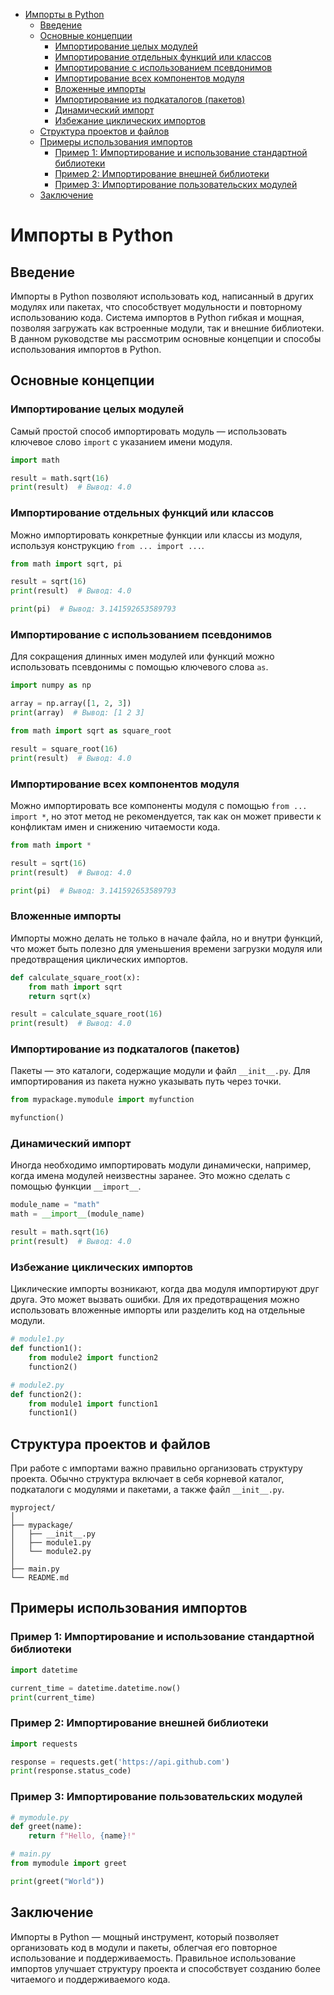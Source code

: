 <!-- TOC -->
* [Импорты в Python](#импорты-в-python)
  * [Введение](#введение)
  * [Основные концепции](#основные-концепции)
    * [Импортирование целых модулей](#импортирование-целых-модулей)
    * [Импортирование отдельных функций или классов](#импортирование-отдельных-функций-или-классов)
    * [Импортирование с использованием псевдонимов](#импортирование-с-использованием-псевдонимов)
    * [Импортирование всех компонентов модуля](#импортирование-всех-компонентов-модуля)
    * [Вложенные импорты](#вложенные-импорты)
    * [Импортирование из подкаталогов (пакетов)](#импортирование-из-подкаталогов-пакетов)
    * [Динамический импорт](#динамический-импорт)
    * [Избежание циклических импортов](#избежание-циклических-импортов)
  * [Структура проектов и файлов](#структура-проектов-и-файлов)
  * [Примеры использования импортов](#примеры-использования-импортов)
    * [Пример 1: Импортирование и использование стандартной библиотеки](#пример-1-импортирование-и-использование-стандартной-библиотеки)
    * [Пример 2: Импортирование внешней библиотеки](#пример-2-импортирование-внешней-библиотеки)
    * [Пример 3: Импортирование пользовательских модулей](#пример-3-импортирование-пользовательских-модулей)
  * [Заключение](#заключение)
<!-- TOC -->

# Импорты в Python

## Введение

Импорты в Python позволяют использовать код, написанный в других модулях или пакетах, что способствует модульности и повторному использованию кода. Система импортов в Python гибкая и мощная, позволяя загружать как встроенные модули, так и внешние библиотеки. В данном руководстве мы рассмотрим основные концепции и способы использования импортов в Python.

## Основные концепции

### Импортирование целых модулей

Самый простой способ импортировать модуль — использовать ключевое слово `import` с указанием имени модуля.

```python
import math

result = math.sqrt(16)
print(result)  # Вывод: 4.0
```

### Импортирование отдельных функций или классов

Можно импортировать конкретные функции или классы из модуля, используя конструкцию `from ... import ...`.

```python
from math import sqrt, pi

result = sqrt(16)
print(result)  # Вывод: 4.0

print(pi)  # Вывод: 3.141592653589793
```

### Импортирование с использованием псевдонимов

Для сокращения длинных имен модулей или функций можно использовать псевдонимы с помощью ключевого слова `as`.

```python
import numpy as np

array = np.array([1, 2, 3])
print(array)  # Вывод: [1 2 3]
```

```python
from math import sqrt as square_root

result = square_root(16)
print(result)  # Вывод: 4.0
```

### Импортирование всех компонентов модуля

Можно импортировать все компоненты модуля с помощью `from ... import *`, но этот метод не рекомендуется, так как он может привести к конфликтам имен и снижению читаемости кода.

```python
from math import *

result = sqrt(16)
print(result)  # Вывод: 4.0

print(pi)  # Вывод: 3.141592653589793
```

### Вложенные импорты

Импорты можно делать не только в начале файла, но и внутри функций, что может быть полезно для уменьшения времени загрузки модуля или предотвращения циклических импортов.

```python
def calculate_square_root(x):
    from math import sqrt
    return sqrt(x)

result = calculate_square_root(16)
print(result)  # Вывод: 4.0
```

### Импортирование из подкаталогов (пакетов)

Пакеты — это каталоги, содержащие модули и файл `__init__.py`. Для импортирования из пакета нужно указывать путь через точки.

```python
from mypackage.mymodule import myfunction

myfunction()
```

### Динамический импорт

Иногда необходимо импортировать модули динамически, например, когда имена модулей неизвестны заранее. Это можно сделать с помощью функции `__import__`.

```python
module_name = "math"
math = __import__(module_name)

result = math.sqrt(16)
print(result)  # Вывод: 4.0
```

### Избежание циклических импортов

Циклические импорты возникают, когда два модуля импортируют друг друга. Это может вызвать ошибки. Для их предотвращения можно использовать вложенные импорты или разделить код на отдельные модули.

```python
# module1.py
def function1():
    from module2 import function2
    function2()

# module2.py
def function2():
    from module1 import function1
    function1()
```

## Структура проектов и файлов

При работе с импортами важно правильно организовать структуру проекта. Обычно структура включает в себя корневой каталог, подкаталоги с модулями и пакетами, а также файл `__init__.py`.

```
myproject/
│
├── mypackage/
│   ├── __init__.py
│   ├── module1.py
│   └── module2.py
│
├── main.py
└── README.md
```

## Примеры использования импортов

### Пример 1: Импортирование и использование стандартной библиотеки

```python
import datetime

current_time = datetime.datetime.now()
print(current_time)
```

### Пример 2: Импортирование внешней библиотеки

```python
import requests

response = requests.get('https://api.github.com')
print(response.status_code)
```

### Пример 3: Импортирование пользовательских модулей

```python
# mymodule.py
def greet(name):
    return f"Hello, {name}!"

# main.py
from mymodule import greet

print(greet("World"))
```

## Заключение

Импорты в Python — мощный инструмент, который позволяет организовать код в модули и пакеты, облегчая его повторное использование и поддерживаемость. Правильное использование импортов улучшает структуру проекта и способствует созданию более читаемого и поддерживаемого кода.